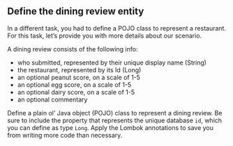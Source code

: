 ## Define the dining review entity

In a different task, you had to define a POJO class to represent a restaurant. For this task, let’s provide you with more details about our scenario.

A dining review consists of the following info:

- who submitted, represented by their unique display name (String)
- the restaurant, represented by its Id (Long)
- an optional peanut score, on a scale of 1-5
- an optional egg score, on a scale of 1-5
- an optional dairy score, on a scale of 1-5
- an optional commentary

Define a plain ol’ Java object (POJO) class to represent a dining review. Be sure to include the property that represents the unique database ```id```, which you can define as type ```Long```. Apply the Lombok annotations to save you from writing more code than necessary.